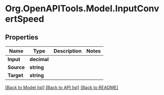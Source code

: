 
# Org.OpenAPITools.Model.InputConvertSpeed

## Properties

Name | Type | Description | Notes
------------ | ------------- | ------------- | -------------
**Input** | **decimal** |  | 
**Source** | **string** |  | 
**Target** | **string** |  | 

[[Back to Model list]](../README.md#documentation-for-models)
[[Back to API list]](../README.md#documentation-for-api-endpoints)
[[Back to README]](../README.md)

